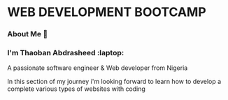 # WEB DEVELOPMENT BOOTCAMP


### About Me :page_with_curl: 
### I'm Thaoban Abdrasheed :laptop:
<p>A passionate software engineer & Web developer from Nigeria</p>
<p>In this section of my journey i'm looking forward to learn how to develop a complete various types of websites with coding</p>

